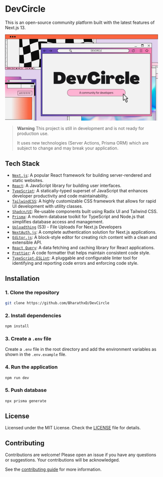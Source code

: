 # DevCircle

This is an open-source community platform built with the latest features of Next.js 13.

![DevCircle OG](./src/app/opengraph-image.webp)

> **Warning**
> This project is still in development and is not ready for production use.
>
> It uses new technologies (Server Actions, Prisma ORM) which are subject to change and may break your application.

## Tech Stack

- [`Next.js`](https://nextjs.org/): A popular React framework for building server-rendered and static websites.
- [`React`](https://react.dev/): A JavaScript library for building user interfaces.
- [`TypeScript`](https://www.typescriptlang.org/): A statically-typed superset of JavaScript that enhances developer productivity and code maintainability.
- [`TailwindCSS`](https://tailwindcss.com/): A highly customizable CSS framework that allows for rapid UI development with utility classes.
- [`Shadcn/UI`](https://ui.shadcn.com/): Re-usable components built using Radix UI and Tailwind CSS.
- [`Prisma`](https://www.prisma.io/): A modern database toolkit for TypeScript and Node.js that simplifies database access and management.
- [`Uploadthing`](https://uploadthing.com/) (S3) - File Uploads For Next.js Developers
- [`NextAuth.js`](https://next-auth.js.org/): A complete authentication solution for Next.js applications.
- [`Editor.js`](https://editorjs.io/): A block-style editor for creating rich content with a clean and extensible API.
- [`React Query`](https://tanstack.com/query/latest): A data fetching and caching library for React applications.
- [`Prettier`](https://prettier.io/): A code formatter that helps maintain consistent code style.
- [`TypeScript-ESLint`](https://typescript-eslint.io/): A pluggable and configurable linter tool for identifying and reporting code errors and enforcing code style.

## Installation

### 1. Clone the repository

```bash
git clone https://github.com/BharathxD/DevCircle
```

### 2. Install dependencies

```bash
npm install
```

### 3. Create a `.env` file

Create a `.env` file in the root directory and add the environment variables as shown in the `.env.example` file.

### 4. Run the application

```bash
npm run dev
```

### 5. Push database

```bash
npx prisma generate
```

## License

Licensed under the MIT License. Check the [LICENSE](./LICENSE) file for details.

## Contributing

Contributions are welcome! Please open an issue if you have any questions or suggestions. Your contributions will be acknowledged.

See the [contributing guide](./CONTRIBUTING.md) for more information.
